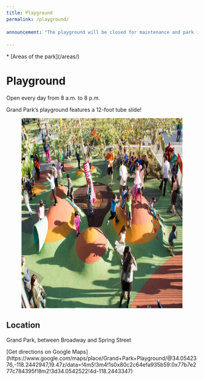 ```yaml
---
title: Playground
permalink: /playground/

announcement: "The playground will be closed for maintenance and park improvements, (including a new shade structure) from Wednesday, June 19 through Wednesday, July 3. Thank you for your patience."

---
```


<nav markdown="1">
* [Areas of the park](/areas/)
</nav>

# Playground

Open every day from 8 a.m. to 8 p.m.

<p style="grid-column-start: 2" markdown="1">
Grand Park’s playground features a 12-foot tube slide!<br />
<!-- <small>(recommended for ages 2-12)</small> -->
</p>

<figure>
  <img src="/uploads/areas/playground-2.jpg" alt="Playground" height="500" />
</figure>

## Location

Grand Park, between Broadway and Spring Street

<p class="action" markdown="1">
[Get directions on Google Maps](https://www.google.com/maps/place/Grand+Park+Playground/@34.0542376,-118.2442947,19.47z/data=!4m5!3m4!1s0x80c2c64efa935b59:0x77b7e277c784395f!8m2!3d34.0542522!4d-118.2443347)
</p>
